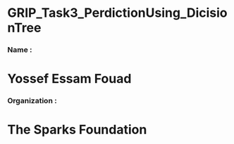 # GRIP_Task3_PerdictionUsing_DicisionTree
### Name : 
# Yossef Essam Fouad
### Organization :
# The Sparks Foundation

 
